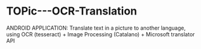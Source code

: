 # TOPic---OCR-Translation
ANDROID APPLICATION:
Translate text in a picture to another language, using OCR (tesseract) + Image Processing (Catalano) + Microsoft translator API
